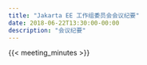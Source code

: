 ```yaml
---
title: "Jakarta EE 工作组委员会会议纪要"
date: 2018-06-22T13:30:00-00:00
description: "会议纪要"
---
```


{{< meeting_minutes >}}
